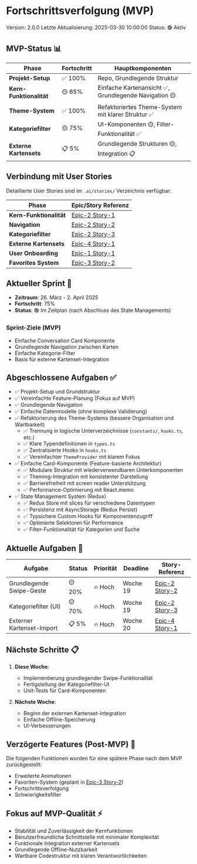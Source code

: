# Fortschrittsverfolgung (MVP)

Version: 2.0.0
Letzte Aktualisierung: 2025-03-30 10:00:00
Status: 🟢 Aktiv

## MVP-Status 📊

| Phase                   | Fortschritt | Hauptkomponenten                                      |
| ----------------------- | ----------- | ----------------------------------------------------- |
| **Projekt-Setup**       | ✅ 100%     | Repo, Grundlegende Struktur                           |
| **Kern-Funktionalität** | 🟡 65%      | Einfache Kartenansicht ✅, Grundlegende Navigation 🟡 |
| **Theme-System**        | ✅ 100%     | Refaktoriertes Theme-System mit klarer Struktur ✅    |
| **Kategoriefilter**     | 🟡 75%      | UI-Komponenten 🟡, Filter-Funktionalität ✅           |
| **Externe Kartensets**  | 📋 5%       | Grundlegende Strukturen 🟡, Integration 📋            |

## Verbindung mit User Stories

Detaillierte User Stories sind im `.ai/stories/` Verzeichnis verfügbar:

| Phase                   | Epic/Story Referenz                                |
| ----------------------- | -------------------------------------------------- |
| **Kern-Funktionalität** | [Epic-2 Story-1](../.ai/stories/epic-2/story-1.md) |
| **Navigation**          | [Epic-2 Story-2](../.ai/stories/epic-2/story-2.md) |
| **Kategoriefilter**     | [Epic-2 Story-3](../.ai/stories/epic-2/story-3.md) |
| **Externe Kartensets**  | [Epic-4 Story-1](../.ai/stories/epic-4/story-1.md) |
| **User Onboarding**     | [Epic-1 Story-1](../.ai/stories/epic-1/story-1.md) |
| **Favorites System**    | [Epic-3 Story-2](../.ai/stories/epic-3/story-2.md) |

## Aktueller Sprint 🏃

- **Zeitraum**: 26. März - 2. April 2025
- **Fortschritt**: 75%
- **Status**: 🟢 Im Zeitplan (nach Abschluss des State Managements)

### Sprint-Ziele (MVP)

- Einfache Conversation Card Komponente
- Grundlegende Navigation zwischen Karten
- Einfache Kategorie-Filter
- Basis für externe Kartenset-Integration

## Abgeschlossene Aufgaben ✅

- ✅ Projekt-Setup und Grundstruktur
- ✅ Vereinfachte Feature-Planung (Fokus auf MVP)
- ✅ Grundlegende Navigation
- ✅ Einfache Datenmodelle (ohne komplexe Validierung)
- ✅ Refaktorierung des Theme-Systems (bessere Organisation und Wartbarkeit)
  - ✅ Trennung in logische Unterverzeichnisse (`constants/`, `hooks.ts`, etc.)
  - ✅ Klare Typendefinitionen in `types.ts`
  - ✅ Zentralisierte Hooks in `hooks.ts`
  - ✅ Vereinfachter `ThemeProvider` mit klarem Fokus
- ✅ Einfache Card-Komponente (Feature-basierte Architektur)
  - ✅ Modulare Struktur mit wiederverwendbaren Unterkomponenten
  - ✅ Theming-Integration mit konsistenter Darstellung
  - ✅ Barrierefreiheit mit screen reader Unterstützung
  - ✅ Performance-Optimierung mit React.memo
- ✅ State Management System (Redux)
  - ✅ Redux Store mit slices für verschiedene Datentypen
  - ✅ Persistenz mit AsyncStorage (Redux Persist)
  - ✅ Typsichere Custom Hooks für Komponentenzugriff
  - ✅ Optimierte Selektoren für Performance
  - ✅ Filter-Funktionalität für Kategorien und Suche

## Aktuelle Aufgaben 🔄

| Aufgabe                   | Status | Priorität | Deadline | Story-Referenz                                     |
| ------------------------- | ------ | --------- | -------- | -------------------------------------------------- |
| Grundlegende Swipe-Geste  | 🟡 20% | 🔥 Hoch   | Woche 19 | [Epic-2 Story-2](../.ai/stories/epic-2/story-2.md) |
| Kategoriefilter (UI)      | 🟡 70% | 🔥 Hoch   | Woche 19 | [Epic-2 Story-3](../.ai/stories/epic-2/story-3.md) |
| Externer Kartenset-Import | 📋 5%  | 🔥 Hoch   | Woche 20 | [Epic-4 Story-1](../.ai/stories/epic-4/story-1.md) |

## Nächste Schritte 📋

1. **Diese Woche**:

   - Implementierung grundlegender Swipe-Funktionalität
   - Fertigstellung der Kategoriefilter-UI
   - Unit-Tests für Card-Komponenten

2. **Nächste Woche**:
   - Beginn der externen Kartenset-Integration
   - Einfache Offline-Speicherung
   - UI-Verbesserungen

## Verzögerte Features (Post-MVP) 🔄

Die folgenden Funktionen wurden für eine spätere Phase nach dem MVP zurückgestellt:

- Erweiterte Animationen
- Favoriten-System (geplant in [Epic-3 Story-2](../.ai/stories/epic-3/story-2.md))
- Fortschrittsverfolgung
- Schwierigkeitsfilter

## Fokus auf MVP-Qualität ⚡

- Stabilität und Zuverlässigkeit der Kernfunktionen
- Benutzerfreundliche Schnittstelle mit minimaler Komplexität
- Funktionale Integration externer Kartensets
- Grundlegende Offline-Nutzbarkeit
- Wartbare Codestruktur mit klaren Verantwortlichkeiten
